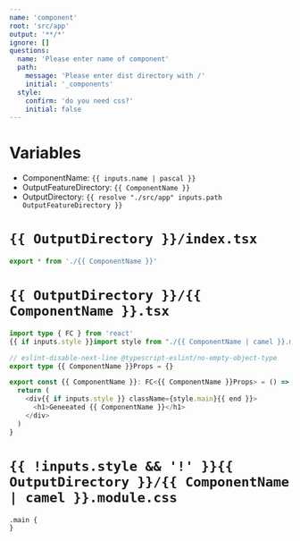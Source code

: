 ```yaml
---
name: 'component'
root: 'src/app'
output: '**/*'
ignore: []
questions:
  name: 'Please enter name of component'
  path:
    message: 'Please enter dist directory with /'
    initial: '_components'
  style:
    confirm: 'do you need css?'
    initial: false
---
```


# Variables

- ComponentName: `{{ inputs.name | pascal }}`
- OutputFeatureDirectory: `{{ ComponentName }}`
- OutputDirectory: `{{ resolve "./src/app" inputs.path OutputFeatureDirectory }}`

# `{{ OutputDirectory }}/index.tsx`

```typescript
export * from './{{ ComponentName }}'
```

# `{{ OutputDirectory }}/{{ ComponentName }}.tsx`

```typescript
import type { FC } from 'react'
{{ if inputs.style }}import style from "./{{ ComponentName | camel }}.module.css"{{ end }}

// eslint-disable-next-line @typescript-eslint/no-empty-object-type
export type {{ ComponentName }}Props = {}

export const {{ ComponentName }}: FC<{{ ComponentName }}Props> = () => {
  return (
    <div{{ if inputs.style }} className={style.main}{{ end }}>
      <h1>Geneeated {{ ComponentName }}</h1>
    </div>
  )
}
```

# `{{ !inputs.style && '!' }}{{ OutputDirectory }}/{{ ComponentName | camel }}.module.css`

```
.main {
}
```
